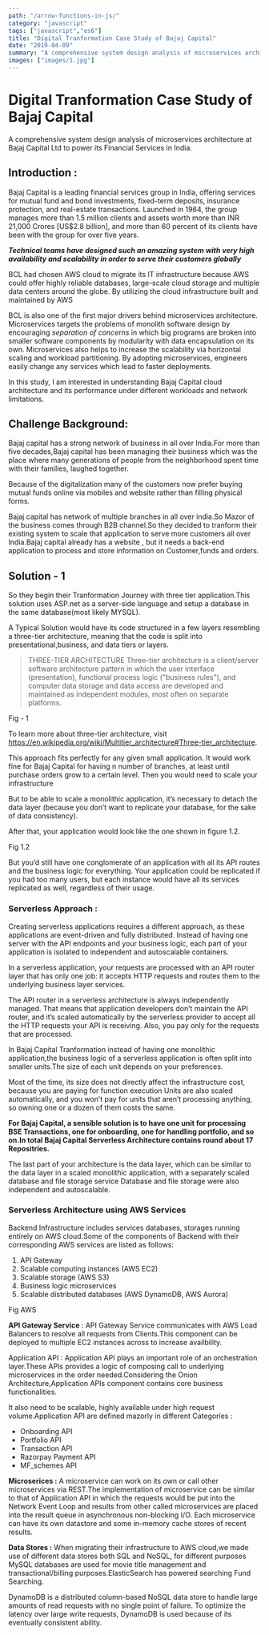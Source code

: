 ```yaml
---
path: "/arrow-functions-in-js/"
category: "javascript"
tags: ["javascript","es6"]
title: "Digital Tranformation Case Study of Bajaj Capital"
date: "2019-04-09"
summary: "A comprehensive system design analysis of microservices architecture at Bajaj Capital Ltd to power its Financial Services in India...."
images: ["images/1.jpg"]
---
```



# Digital Tranformation Case Study of Bajaj Capital

A comprehensive system design analysis of microservices architecture at Bajaj Capital Ltd to power its Financial Services in India.

## Introduction  :
Bajaj Capital is a leading financial services group in India, offering services for mutual fund and bond investments, fixed-term deposits, insurance protection, and real-estate transactions. Launched in 1964, the group manages more than 1.5 million clients and assets worth more than INR 21,000 Crores [US$2.8 billion], and more than 60 percent of its clients have been with the group for over five years.

**_Technical teams have designed such an amazing system with very high availability and scalability in order to serve their customers globally_**

BCL had chosen AWS cloud to migrate its IT infrastructure because AWS could offer highly reliable databases, large-scale cloud storage and multiple data centers around the globe. By utilizing the cloud infrastructure built and maintained by AWS

BCL is also one of the first major drivers behind microservices architecture. Microservices targets the problems of monolith software design by encouraging _separation of concerns_ in which big programs are broken into smaller software components by modularity with data encapsulation on its own. Microservices also helps to increase the scalability via horizontal scaling and workload partitioning. By adopting microservices, engineers easily change any services which lead to faster deployments.

In this study, I am interested in understanding Bajaj Capital cloud architecture and its performance under different workloads and network limitations.

## Challenge Background:

Bajaj capital has a strong network of business in all over India.For more than five decades,Bajaj capital has been managing their business which was the place where many generations of people from the neighborhood spent time with their families, laughed together.

Because of the digitalization many of the customers now prefer buying mutual funds online via mobiles and website rather than filling physical forms.

Bajaj capital has network of multiple branches in all over india.So Mazor of the business comes through B2B channel.So they decided to tranform their existing system to scale that application to serve more customers all over India.Bajaj capital already has a website , but it needs a back-end application to process and store information on Customer,funds and orders.

## Solution - 1
So they begin their Tranformation Journey with three tier application.This solution uses ASP.net as a server-side language and setup a database in the same database(most likely MYSQL).

A Typical Solution would have its code structured in a few layers resembling a three-tier architecture, meaning that the code is split into presentational,business, and data tiers or layers.

> THREE-TIER ARCHITECTURE Three-tier architecture is a client/server
> software architecture pattern in which the user interface
> (presentation),  functional process logic ("business rules"), and
> computer data storage and data access are developed and maintained as
> independent modules, most often on separate platforms.

Fig - 1

To learn more about three-tier architecture, visit https://en.wikipedia.org/wiki/Multitier_architecture#Three-tier_architecture.

This approach fits perfectly for any given small application. It would work fine for Bajaj Capital for having n number of branches, at least until purchase orders grow to a certain level. Then you would need to scale your infrastructure

But to be able to scale a monolithic application, it’s necessary to detach the data layer (because you don’t want to replicate your database, for the sake of data consistency).

After that, your application would look like the one shown in figure 1.2. 

Fig 1.2

But you’d still have one conglomerate of an application with all its API routes and the business logic for everything. 
Your application could be replicated if you had too many users, but each instance would have all its services replicated as well, regardless of their usage.

### Serverless Approach : 

Creating serverless applications requires a different approach, as these applications are event-driven and fully distributed.
Instead of having one server with the API endpoints and your business logic, each part of your application is isolated 
to independent and autoscalable containers.

In a serverless application, your requests are processed with an API router layer that has only one job: 
it accepts HTTP requests and routes them to the underlying business layer services.

The API router in a serverless architecture is always independently managed. That means that application developers don’t maintain the API router, and it’s scaled automatically by the serverless provider to accept all the HTTP requests your API is receiving. Also, you pay only for the requests that are processed.

In Bajaj Capital Tranformation instead of having one monolithic application,the business logic of a serverless application is often split into smaller units.The size of each unit depends on your preferences.

Most of the time, its size does not directly affect the infrastructure cost, because you are paying for function execution
Units are also scaled automatically, and you won’t pay for units that aren’t processing anything, so owning one or a dozen of them costs the same.

**For Bajaj Capital, a sensible solution is to have one unit for processing BSE Transactions, one for onboarding, one for handling portfolio, and so on.In total Bajaj Capital Serverless Architecture contains round about 17 Repositries.**

The last part of your architecture is the data layer, which can be similar to the data layer in a scaled monolithic application, with a separately scaled database and file storage service
Database and file storage were also independent and autoscalable.

### Serverless Architecture using AWS Services

Backend Infrastructure includes services databases, storages running entirely on AWS cloud.Some of the components of Backend with their corresponding AWS services are listed as follows:

 1. API Gateway
 2. Scalable computing instances (AWS EC2)
 3. Scalable storage (AWS S3)
 4. Business logic microservices
 5. Scalable distributed databases (AWS DynamoDB, AWS Aurora)

Fig AWS

**API Gateway Service** : API Gateway Service communicates with AWS Load Balancers to resolve all requests from Clients.This component can be deployed to multiple EC2 instances across  to increase availbility.

Application API : Application API plays an important role of an orchestration layer.These APIs provides a logic of composing call to underlying microservices in the order needed.Considering the Onion Architecture,Application APIs component contains core business functionalities.

It also need to be scalable, highly available under high request volume.Application API are defined mazorly in different Categories : 
 - Onboarding API
 - Portfolio API
 - Transaction API
 - Razorpay Payment API
 - MF_schemes API

**Microserices :** A microservice can work on its own or call other microservices via REST.The implementation of microservice can be similar to that of Application API in which the requests would be put into the Network Event Loop and results from other called microservices are placed into the result queue in asynchronous non-blocking I/O.
Each microservice can have its own datastore and some in-memory cache stores of recent results.

**Data Stores :** When migrating their infrastructure to AWS cloud,we made use of different data stores both SQL and NoSQL, for different purposes MySQL databases are used for movie title management and transactional/billing purposes.ElasticSearch has powered searching Fund Searching.

DynamoDB is a distributed column-based NoSQL data store to handle large amounts of read requests with no single point of failure. To optimize the latency over large write requests, DynamoDB is used because of its eventually consistent ability.

